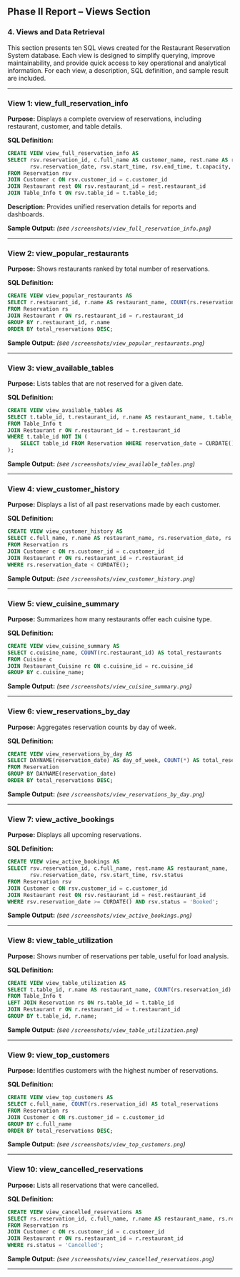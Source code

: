 ## Phase II Report – Views Section

### 4. Views and Data Retrieval

This section presents ten SQL views created for the Restaurant Reservation System database. Each view is designed to simplify querying, improve maintainability, and provide quick access to key operational and analytical information. For each view, a description, SQL definition, and sample result are included.

---

### **View 1: view_full_reservation_info**

**Purpose:**
Displays a complete overview of reservations, including restaurant, customer, and table details.

**SQL Definition:**

```sql
CREATE VIEW view_full_reservation_info AS
SELECT rsv.reservation_id, c.full_name AS customer_name, rest.name AS restaurant_name,
       rsv.reservation_date, rsv.start_time, rsv.end_time, t.capacity, rsv.num_people, rsv.status
FROM Reservation rsv
JOIN Customer c ON rsv.customer_id = c.customer_id
JOIN Restaurant rest ON rsv.restaurant_id = rest.restaurant_id
JOIN Table_Info t ON rsv.table_id = t.table_id;
```

**Description:**
Provides unified reservation details for reports and dashboards.

**Sample Output:**
*(see `/screenshots/view_full_reservation_info.png`)*

---

### **View 2: view_popular_restaurants**

**Purpose:**
Shows restaurants ranked by total number of reservations.

**SQL Definition:**

```sql
CREATE VIEW view_popular_restaurants AS
SELECT r.restaurant_id, r.name AS restaurant_name, COUNT(rs.reservation_id) AS total_reservations
FROM Reservation rs
JOIN Restaurant r ON rs.restaurant_id = r.restaurant_id
GROUP BY r.restaurant_id, r.name
ORDER BY total_reservations DESC;
```

**Sample Output:**
*(see `/screenshots/view_popular_restaurants.png`)*

---

### **View 3: view_available_tables**

**Purpose:**
Lists tables that are not reserved for a given date.

**SQL Definition:**

```sql
CREATE VIEW view_available_tables AS
SELECT t.table_id, t.restaurant_id, r.name AS restaurant_name, t.table_number, t.capacity
FROM Table_Info t
JOIN Restaurant r ON r.restaurant_id = t.restaurant_id
WHERE t.table_id NOT IN (
    SELECT table_id FROM Reservation WHERE reservation_date = CURDATE()
);
```

**Sample Output:**
*(see `/screenshots/view_available_tables.png`)*

---

### **View 4: view_customer_history**

**Purpose:**
Displays a list of all past reservations made by each customer.

**SQL Definition:**

```sql
CREATE VIEW view_customer_history AS
SELECT c.full_name, r.name AS restaurant_name, rs.reservation_date, rs.num_people, rs.status
FROM Reservation rs
JOIN Customer c ON rs.customer_id = c.customer_id
JOIN Restaurant r ON rs.restaurant_id = r.restaurant_id
WHERE rs.reservation_date < CURDATE();
```

**Sample Output:**
*(see `/screenshots/view_customer_history.png`)*

---

### **View 5: view_cuisine_summary**

**Purpose:**
Summarizes how many restaurants offer each cuisine type.

**SQL Definition:**

```sql
CREATE VIEW view_cuisine_summary AS
SELECT c.cuisine_name, COUNT(rc.restaurant_id) AS total_restaurants
FROM Cuisine c
JOIN Restaurant_Cuisine rc ON c.cuisine_id = rc.cuisine_id
GROUP BY c.cuisine_name;
```

**Sample Output:**
*(see `/screenshots/view_cuisine_summary.png`)*

---

### **View 6: view_reservations_by_day**

**Purpose:**
Aggregates reservation counts by day of week.

**SQL Definition:**

```sql
CREATE VIEW view_reservations_by_day AS
SELECT DAYNAME(reservation_date) AS day_of_week, COUNT(*) AS total_reservations
FROM Reservation
GROUP BY DAYNAME(reservation_date)
ORDER BY total_reservations DESC;
```

**Sample Output:**
*(see `/screenshots/view_reservations_by_day.png`)*

---

### **View 7: view_active_bookings**

**Purpose:**
Displays all upcoming reservations.

**SQL Definition:**

```sql
CREATE VIEW view_active_bookings AS
SELECT rsv.reservation_id, c.full_name, rest.name AS restaurant_name,
       rsv.reservation_date, rsv.start_time, rsv.status
FROM Reservation rsv
JOIN Customer c ON rsv.customer_id = c.customer_id
JOIN Restaurant rest ON rsv.restaurant_id = rest.restaurant_id
WHERE rsv.reservation_date >= CURDATE() AND rsv.status = 'Booked';
```

**Sample Output:**
*(see `/screenshots/view_active_bookings.png`)*

---

### **View 8: view_table_utilization**

**Purpose:**
Shows number of reservations per table, useful for load analysis.

**SQL Definition:**

```sql
CREATE VIEW view_table_utilization AS
SELECT t.table_id, r.name AS restaurant_name, COUNT(rs.reservation_id) AS total_reservations
FROM Table_Info t
LEFT JOIN Reservation rs ON rs.table_id = t.table_id
JOIN Restaurant r ON r.restaurant_id = t.restaurant_id
GROUP BY t.table_id, r.name;
```

**Sample Output:**
*(see `/screenshots/view_table_utilization.png`)*

---

### **View 9: view_top_customers**

**Purpose:**
Identifies customers with the highest number of reservations.

**SQL Definition:**

```sql
CREATE VIEW view_top_customers AS
SELECT c.full_name, COUNT(rs.reservation_id) AS total_reservations
FROM Reservation rs
JOIN Customer c ON rs.customer_id = c.customer_id
GROUP BY c.full_name
ORDER BY total_reservations DESC;
```

**Sample Output:**
*(see `/screenshots/view_top_customers.png`)*

---

### **View 10: view_cancelled_reservations**

**Purpose:**
Lists all reservations that were cancelled.

**SQL Definition:**

```sql
CREATE VIEW view_cancelled_reservations AS
SELECT rs.reservation_id, c.full_name, r.name AS restaurant_name, rs.reservation_date, rs.status
FROM Reservation rs
JOIN Customer c ON rs.customer_id = c.customer_id
JOIN Restaurant r ON rs.restaurant_id = r.restaurant_id
WHERE rs.status = 'Cancelled';
```

**Sample Output:**
*(see `/screenshots/view_cancelled_reservations.png`)*

---